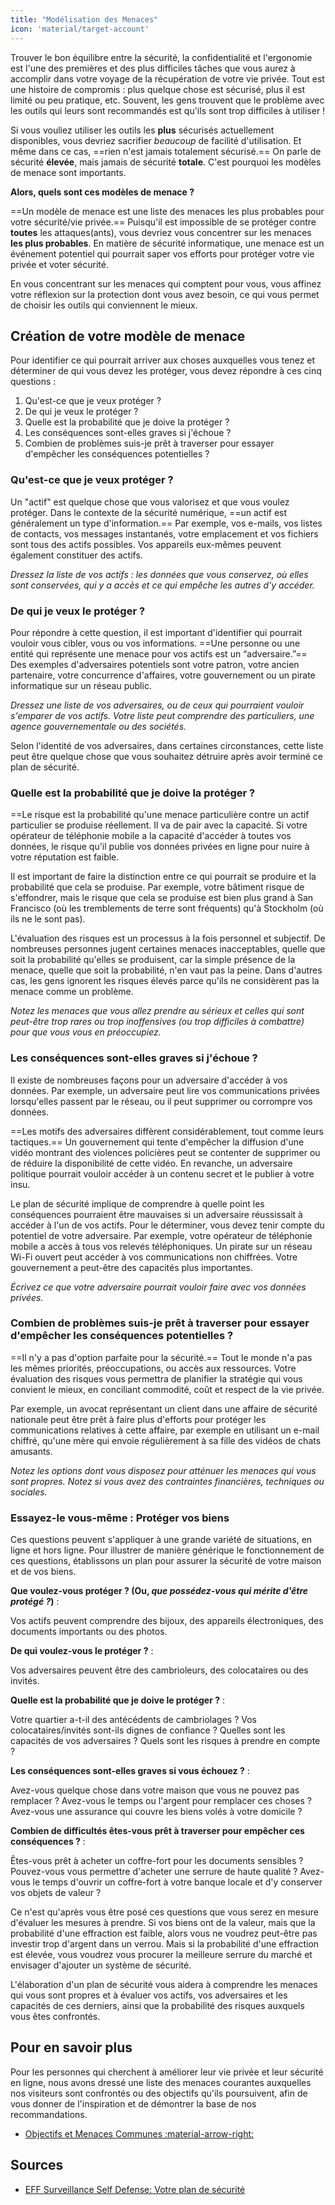 ```yaml
---
title: "Modélisation des Menaces"
icon: 'material/target-account'
---
```


Trouver le bon équilibre entre la sécurité, la confidentialité et l'ergonomie est l'une des premières et des plus difficiles tâches que vous aurez à accomplir dans votre voyage de la récupération de votre vie privée. Tout est une histoire de compromis : plus quelque chose est sécurisé, plus il est limité ou peu pratique, etc. Souvent, les gens trouvent que le problème avec les outils qui leurs sont recommandés est qu'ils sont trop difficiles à utiliser !

Si vous vouliez utiliser les outils les **plus** sécurisés actuellement disponibles, vous devriez sacrifier *beaucoup* de facilité d'utilisation. Et même dans ce cas, ==rien n'est jamais totalement sécurisé.== On parle de sécurité **élevée**, mais jamais de sécurité **totale**. C'est pourquoi les modèles de menace sont importants.

**Alors, quels sont ces modèles de menace ?**

==Un modèle de menace est une liste des menaces les plus probables pour votre sécurité/vie privée.== Puisqu'il est impossible de se protéger contre **toutes** les attaques(ants), vous devriez vous concentrer sur les menaces **les plus probables**. En matière de sécurité informatique, une menace est un événement potentiel qui pourrait saper vos efforts pour protéger votre vie privée et voter sécurité.

En vous concentrant sur les menaces qui comptent pour vous, vous affinez votre réflexion sur la protection dont vous avez besoin, ce qui vous permet de choisir les outils qui conviennent le mieux.

## Création de votre modèle de menace

Pour identifier ce qui pourrait arriver aux choses auxquelles vous tenez et déterminer de qui vous devez les protéger, vous devez répondre à ces cinq questions :

1. Qu'est-ce que je veux protéger ?
2. De qui je veux le protéger ?
3. Quelle est la probabilité que je doive la protéger ?
4. Les conséquences sont-elles graves si j'échoue ?
5. Combien de problèmes suis-je prêt à traverser pour essayer d'empêcher les conséquences potentielles ?

### Qu'est-ce que je veux protéger ?

Un "actif" est quelque chose que vous valorisez et que vous voulez protéger. Dans le contexte de la sécurité numérique, ==un actif est généralement un type d'information.== Par exemple, vos e-mails, vos listes de contacts, vos messages instantanés, votre emplacement et vos fichiers sont tous des actifs possibles. Vos appareils eux-mêmes peuvent également constituer des actifs.

*Dressez la liste de vos actifs : les données que vous conservez, où elles sont conservées, qui y a accès et ce qui empêche les autres d'y accéder.*

### De qui je veux le protéger ?

Pour répondre à cette question, il est important d'identifier qui pourrait vouloir vous cibler, vous ou vos informations. ==Une personne ou une entité qui représente une menace pour vos actifs est un “adversaire.”== Des exemples d'adversaires potentiels sont votre patron, votre ancien partenaire, votre concurrence d'affaires, votre gouvernement ou un pirate informatique sur un réseau public.

*Dressez une liste de vos adversaires, ou de ceux qui pourraient vouloir s'emparer de vos actifs. Votre liste peut comprendre des particuliers, une agence gouvernementale ou des sociétés.*

Selon l'identité de vos adversaires, dans certaines circonstances, cette liste peut être quelque chose que vous souhaitez détruire après avoir terminé ce plan de sécurité.

### Quelle est la probabilité que je doive la protéger ?

==Le risque est la probabilité qu'une menace particulière contre un actif particulier se produise réellement. Il va de pair avec la capacité. Si votre opérateur de téléphonie mobile a la capacité d'accéder à toutes vos données, le risque qu'il publie vos données privées en ligne pour nuire à votre réputation est faible.

Il est important de faire la distinction entre ce qui pourrait se produire et la probabilité que cela se produise. Par exemple, votre bâtiment risque de s'effondrer, mais le risque que cela se produise est bien plus grand à San Francisco (où les tremblements de terre sont fréquents) qu'à Stockholm (où ils ne le sont pas).

L'évaluation des risques est un processus à la fois personnel et subjectif. De nombreuses personnes jugent certaines menaces inacceptables, quelle que soit la probabilité qu'elles se produisent, car la simple présence de la menace, quelle que soit la probabilité, n'en vaut pas la peine. Dans d'autres cas, les gens ignorent les risques élevés parce qu'ils ne considèrent pas la menace comme un problème.

*Notez les menaces que vous allez prendre au sérieux et celles qui sont peut-être trop rares ou trop inoffensives (ou trop difficiles à combattre) pour que vous vous en préoccupiez.*

### Les conséquences sont-elles graves si j'échoue ?

Il existe de nombreuses façons pour un adversaire d'accéder à vos données. Par exemple, un adversaire peut lire vos communications privées lorsqu'elles passent par le réseau, ou il peut supprimer ou corrompre vos données.

==Les motifs des adversaires diffèrent considérablement, tout comme leurs tactiques.== Un gouvernement qui tente d'empêcher la diffusion d'une vidéo montrant des violences policières peut se contenter de supprimer ou de réduire la disponibilité de cette vidéo. En revanche, un adversaire politique pourrait vouloir accéder à un contenu secret et le publier à votre insu.

Le plan de sécurité implique de comprendre à quelle point les conséquences pourraient être mauvaises si un adversaire réussissait à accéder à l'un de vos actifs. Pour le déterminer, vous devez tenir compte du potentiel de votre adversaire. Par exemple, votre opérateur de téléphonie mobile a accès à tous vos relevés téléphoniques. Un pirate sur un réseau Wi-Fi ouvert peut accéder à vos communications non chiffrées. Votre gouvernement a peut-être des capacités plus importantes.

*Écrivez ce que votre adversaire pourrait vouloir faire avec vos données privées.*

### Combien de problèmes suis-je prêt à traverser pour essayer d'empêcher les conséquences potentielles ?

==Il n'y a pas d'option parfaite pour la sécurité.== Tout le monde n'a pas les mêmes priorités, préoccupations, ou accès aux ressources. Votre évaluation des risques vous permettra de planifier la stratégie qui vous convient le mieux, en conciliant commodité, coût et respect de la vie privée.

Par exemple, un avocat représentant un client dans une affaire de sécurité nationale peut être prêt à faire plus d'efforts pour protéger les communications relatives à cette affaire, par exemple en utilisant un e-mail chiffré, qu'une mère qui envoie régulièrement à sa fille des vidéos de chats amusants.

*Notez les options dont vous disposez pour atténuer les menaces qui vous sont propres. Notez si vous avez des contraintes financières, techniques ou sociales.*

### Essayez-le vous-même : Protéger vos biens

Ces questions peuvent s'appliquer à une grande variété de situations, en ligne et hors ligne. Pour illustrer de manière générique le fonctionnement de ces questions, établissons un plan pour assurer la sécurité de votre maison et de vos biens.

**Que voulez-vous protéger ? (Ou, *que possédez-vous qui mérite d'être protégé ?*)**
:

Vos actifs peuvent comprendre des bijoux, des appareils électroniques, des documents importants ou des photos.

**De qui voulez-vous le protéger ?**
:

Vos adversaires peuvent être des cambrioleurs, des colocataires ou des invités.

**Quelle est la probabilité que je doive le protéger ?**
:

Votre quartier a-t-il des antécédents de cambriolages ? Vos colocataires/invités sont-ils dignes de confiance ? Quelles sont les capacités de vos adversaires ? Quels sont les risques à prendre en compte ?

**Les conséquences sont-elles graves si vous échouez ?**
:

Avez-vous quelque chose dans votre maison que vous ne pouvez pas remplacer ? Avez-vous le temps ou l'argent pour remplacer ces choses ? Avez-vous une assurance qui couvre les biens volés à votre domicile ?

**Combien de difficultés êtes-vous prêt à traverser pour empêcher ces conséquences ?**
:

Êtes-vous prêt à acheter un coffre-fort pour les documents sensibles ? Pouvez-vous vous permettre d'acheter une serrure de haute qualité ? Avez-vous le temps d'ouvrir un coffre-fort à votre banque locale et d'y conserver vos objets de valeur ?

Ce n'est qu'après vous être posé ces questions que vous serez en mesure d'évaluer les mesures à prendre. Si vos biens ont de la valeur, mais que la probabilité d'une effraction est faible, alors vous ne voudrez peut-être pas investir trop d'argent dans un verrou. Mais si la probabilité d'une effraction est élevée, vous voudrez vous procurer la meilleure serrure du marché et envisager d'ajouter un système de sécurité.

L'élaboration d'un plan de sécurité vous aidera à comprendre les menaces qui vous sont propres et à évaluer vos actifs, vos adversaires et les capacités de ces derniers, ainsi que la probabilité des risques auxquels vous êtes confrontés.

## Pour en savoir plus

Pour les personnes qui cherchent à améliorer leur vie privée et leur sécurité en ligne, nous avons dressé une liste des menaces courantes auxquelles nos visiteurs sont confrontés ou des objectifs qu'ils poursuivent, afin de vous donner de l'inspiration et de démontrer la base de nos recommandations.

- [Objectifs et Menaces Communes :material-arrow-right:](common-threats.md)

## Sources

- [EFF Surveillance Self Defense: Votre plan de sécurité](https://ssd.eff.org/en/module/your-security-plan)
